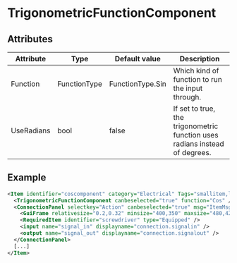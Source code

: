 # TrigonometricFunctionComponent


## Attributes

| Attribute|Type|Default value|Description |
| ---|---|---|--- |
| Function|FunctionType|FunctionType.Sin|Which kind of function to run the input through. |
| UseRadians|bool|false|If set to true, the trigonometric function uses radians instead of degrees. |



## Example
```xml
<Item identifier="coscomponent" category="Electrical" Tags="smallitem,logic" maxstacksize="8" cargocontaineridentifier="metalcrate" scale="0.5" impactsoundtag="impact_metal_light" isshootable="true">
  <TrigonometricFunctionComponent canbeselected="true" function="Cos" />
  <ConnectionPanel selectkey="Action" canbeselected="true" msg="ItemMsgRewireScrewdriver" hudpriority="10">
    <GuiFrame relativesize="0.2,0.32" minsize="400,350" maxsize="480,420" anchor="Center" style="ConnectionPanel" />
    <RequiredItem identifier="screwdriver" type="Equipped" />
    <input name="signal_in" displayname="connection.signalin" />
    <output name="signal_out" displayname="connection.signalout" />
  </ConnectionPanel>
  [...]
</Item>
```


